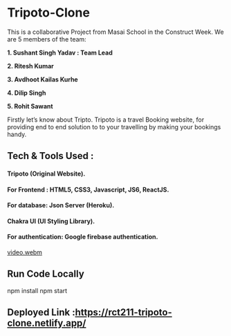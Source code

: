 
# Tripoto-Clone


This is a collaborative Project from Masai School in the Construct Week. We are 5 members of the team:

<b>1. Sushant Singh Yadav : Team Lead</b>

<b>2. Ritesh Kumar </b>

<b>3. Avdhoot Kailas Kurhe</b>

<b>4. Dilip Singh</b>

<b>5. Rohit Sawant</b>

Firstly let’s know about Tripto. Tripoto is a travel Booking website, for providing end to end solution to to your travelling by making your bookings handy.

## Tech & Tools Used :
#### Tripoto (Original Website).
#### For Frontend : HTML5, CSS3, Javascript, JS6, ReactJS.
#### For database: Json Server (Heroku).
#### Chakra UI (UI Styling Library).
#### For authentication: Google firebase authentication.

[video.webm](https://user-images.githubusercontent.com/105931703/194463370-a6c8efa1-d8d4-4d56-8d97-e36c713bf074.webm)

## Run Code Locally
npm install
npm start

## Deployed Link :https://rct211-tripoto-clone.netlify.app/
